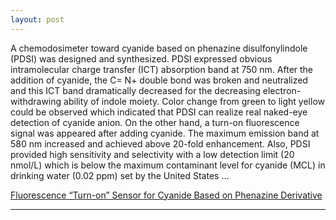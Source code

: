 ```yaml
---
layout: post
---
```


A chemodosimeter toward cyanide based on phenazine disulfonylindole (PDSI) was designed and synthesized. PDSI expressed obvious intramolecular charge transfer (ICT) absorption band at 750 nm. After the addition of cyanide, the C= N+ double bond was broken and neutralized and this ICT band dramatically decreased for the decreasing electron-withdrawing ability of indole moiety. Color change from green to light yellow could be observed which indicated that PDSI can realize real naked-eye detection of cyanide anion. On the other hand, a turn-on fluorescence signal was appeared after adding cyanide. The maximum emission band at 580 nm increased and achieved above 20-fold enhancement. Also, PDSI provided high sensitivity and selectivity with a low detection limit (20 nmol/L) which is below the maximum contaminant level for cyanide (MCL) in drinking water (0.02 ppm) set by the United States … 

[Fluorescence “Turn-on” Sensor for Cyanide Based on Phenazine Derivative](http://www.yxkxyghx.org/EN/abstract/abstract1904.shtml)

---

